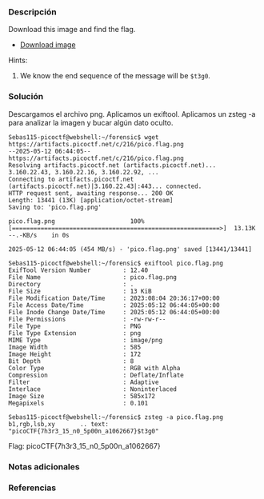 ### Descripción
Download this image and find the flag.

- [Download image](https://artifacts.picoctf.net/c/216/pico.flag.png)

Hints:
1. We know the end sequence of the message will be `$t3g0`.

### Solución
Descargamos el archivo png.
Aplicamos un exiftool.
Aplicamos un zsteg -a para analizar la imagen y bucar algún dato oculto.
```
Sebas115-picoctf@webshell:~/forensic$ wget https://artifacts.picoctf.net/c/216/pico.flag.png
--2025-05-12 06:44:05--  https://artifacts.picoctf.net/c/216/pico.flag.png
Resolving artifacts.picoctf.net (artifacts.picoctf.net)... 3.160.22.43, 3.160.22.16, 3.160.22.92, ...
Connecting to artifacts.picoctf.net (artifacts.picoctf.net)|3.160.22.43|:443... connected.
HTTP request sent, awaiting response... 200 OK
Length: 13441 (13K) [application/octet-stream]
Saving to: 'pico.flag.png'

pico.flag.png                     100%[==========================================================>]  13.13K  --.-KB/s    in 0s      

2025-05-12 06:44:05 (454 MB/s) - 'pico.flag.png' saved [13441/13441]

Sebas115-picoctf@webshell:~/forensic$ exiftool pico.flag.png 
ExifTool Version Number         : 12.40
File Name                       : pico.flag.png
Directory                       : .
File Size                       : 13 KiB
File Modification Date/Time     : 2023:08:04 20:36:17+00:00
File Access Date/Time           : 2025:05:12 06:44:05+00:00
File Inode Change Date/Time     : 2025:05:12 06:44:05+00:00
File Permissions                : -rw-rw-r--
File Type                       : PNG
File Type Extension             : png
MIME Type                       : image/png
Image Width                     : 585
Image Height                    : 172
Bit Depth                       : 8
Color Type                      : RGB with Alpha
Compression                     : Deflate/Inflate
Filter                          : Adaptive
Interlace                       : Noninterlaced
Image Size                      : 585x172
Megapixels                      : 0.101

Sebas115-picoctf@webshell:~/forensic$ zsteg -a pico.flag.png 
b1,rgb,lsb,xy       .. text: "picoCTF{7h3r3_15_n0_5p00n_a1062667}$t3g0"
```


Flag:
picoCTF{7h3r3_15_n0_5p00n_a1062667}
### Notas adicionales


### Referencias
